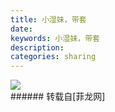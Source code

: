 ```yaml
---
title: 小湿妹，带套
date: 
keywords: 小湿妹，带套
description: 
categories: sharing
---
```

<td class="t_f" id="postmessage_34160">


<img aid="13520" data-cf-modified-c34f36c7e73bf0335c01e8f4-="" file="data/attachment/forum/201308/12/141438lc61ickrdjb1bcvu.jpg.thumb.jpg" id="aimg_13520" inpost="1" onclick="" onmouseover="" src="http://www.flw.ph/data/attachment/forum/201308/12/141438lc61ickrdjb1bcvu.jpg" style="cursor:pointer" zoomfile="data/attachment/forum/201308/12/141438lc61ickrdjb1bcvu.jpg"/>


<br/>
</td>
###### 转载自[菲龙网]